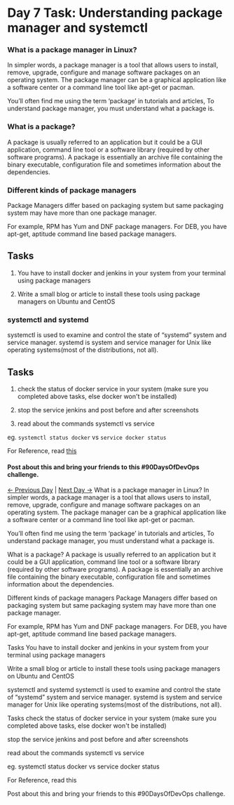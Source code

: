 # Day 7 Task: Understanding package manager and systemctl

### What is a package manager in Linux?

In simpler words, a package manager is a tool that allows users to install, remove, upgrade, configure and manage software packages on an operating system. The package manager can be a graphical application like a software center or a command line tool like apt-get or pacman.

You’ll often find me using the term ‘package’ in tutorials and articles, To understand package manager, you must understand what a package is.

### What is a package?

A package is usually referred to an application but it could be a GUI application, command line tool or a software library (required by other software programs). A package is essentially an archive file containing the binary executable, configuration file and sometimes information about the dependencies.

### Different kinds of package managers

Package Managers differ based on packaging system but same packaging system may have more than one package manager.

For example, RPM has Yum and DNF package managers. For DEB, you have apt-get, aptitude command line based package managers.

## Tasks

1.  You have to install docker and jenkins in your system from your terminal using package managers

2.  Write a small blog or article to install these tools using package managers on Ubuntu and CentOS

### systemctl and systemd

systemctl is used to examine and control the state of “systemd” system and service manager. systemd is system and service manager for Unix like operating systems(most of the distributions, not all).

## Tasks

1.  check the status of docker service in your system (make sure you completed above tasks, else docker won't be installed)

2.  stop the service jenkins and post before and after screenshots

3.  read about the commands systemctl vs service

eg. `systemctl status docker` vs `service docker status`

For Reference, read [this](https://www.howtogeek.com/devops/how-to-check-if-the-docker-daemon-or-a-container-is-running/#:~:text=Checking%20With%20Systemctl&text=Check%20what%27s%20displayed%20under%20%E2%80%9CActive,running%20sudo%20systemctl%20start%20docker%20.)

#### Post about this and bring your friends to this #90DaysOfDevOps challenge.

[← Previous Day](../day06/README.md) | [Next Day →](../day08/README.md)
What is a package manager in Linux?
In simpler words, a package manager is a tool that allows users to install, remove, upgrade, configure and manage software packages on an operating system. The package manager can be a graphical application like a software center or a command line tool like apt-get or pacman.

You’ll often find me using the term ‘package’ in tutorials and articles, To understand package manager, you must understand what a package is.

What is a package?
A package is usually referred to an application but it could be a GUI application, command line tool or a software library (required by other software programs). A package is essentially an archive file containing the binary executable, configuration file and sometimes information about the dependencies.

Different kinds of package managers
Package Managers differ based on packaging system but same packaging system may have more than one package manager.

For example, RPM has Yum and DNF package managers. For DEB, you have apt-get, aptitude command line based package managers.

Tasks
You have to install docker and jenkins in your system from your terminal using package managers

Write a small blog or article to install these tools using package managers on Ubuntu and CentOS

systemctl and systemd
systemctl is used to examine and control the state of “systemd” system and service manager. systemd is system and service manager for Unix like operating systems(most of the distributions, not all).

Tasks
check the status of docker service in your system (make sure you completed above tasks, else docker won't be installed)

stop the service jenkins and post before and after screenshots

read about the commands systemctl vs service

eg. systemctl status docker vs service docker status

For Reference, read this

Post about this and bring your friends to this #90DaysOfDevOps challenge.
